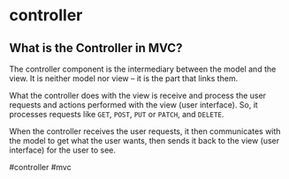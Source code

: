 # controller
## What is the Controller in MVC?

The controller component is the intermediary between the model and the view. It is neither model nor view – it is the part that links them.

What the controller does with the view is receive and process the user requests and actions performed with the view (user interface). So, it processes requests like `GET`, `POST`, `PUT` or `PATCH`, and `DELETE`.

When the controller receives the user requests, it then communicates with the model to get what the user wants, then sends it back to the view (user interface) for the user to see.

#controller 
#mvc 